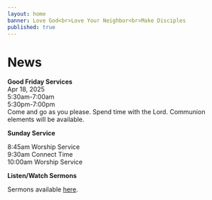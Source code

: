 ```yaml
---
layout: home
banner: Love God<br>Love Your Neighbor<br>Make Disciples
published: true
---
```


# News

**Good Friday Services**<br>
Apr 18, 2025<br>
5:30am-7:00am<br>
5:30pm-7:00pm<br>
Come and go as you please. Spend time with the Lord. Communion elements will be available.

**Sunday Service**

8:45am Worship Service<br>
9:30am Connect Time<br>
10:00am Worship Service

**Listen/Watch Sermons**

Sermons available [here](/sermons).

<!--
**Free Tutoring**

Do you know a student who needs some help with their studies? Please spread the word!

HOMEWORK TROUBLE? TEST QUESTION? SHARE THE FUN!

FREE TUTORING from certified teachers and college students studying to become teachers! ANY SUBJECT, 6th-12th grade

When? Tuesday nights from 5:30-6:30
Where? LifePoint Church. 120 West Ave
Questions? Please call (760) 953-9629 or email lifepointyouthministry@gmail.com

(Please call or email in advance to RSVP each week.)
-->
